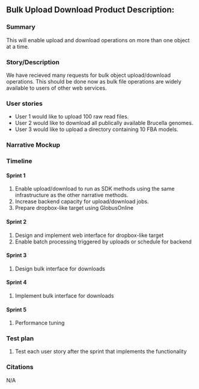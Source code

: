 ## Bulk Upload Download Product Description:


### Summary
This will enable upload and download operations on more than one object at a time.

### Story/Description
We have recieved many requests for bulk object upload/download operations.  This should be done now as bulk file operations are widely available to users of other web services.  

### User stories

- User 1 would like to upload 100 raw read files.
- User 2 would like to download all publically available Brucella genomes.
- User 3 would like to upload a directory containing 10 FBA models.

### Narrative Mockup

### Timeline

#### Sprint 1 
1. Enable upload/download to run as SDK methods using the same infrastructure as the other narrative methods.
2. Increase backend capacity for upload/download jobs. 
3. Prepare dropbox-like target using GlobusOnline

#### Sprint 2
1. Design and implement web interface for dropbox-like target
2. Enable batch processing triggered by uploads or schedule for backend

#### Sprint 3 
1. Design bulk interface for downloads

#### Sprint 4
1. Implement bulk interface for downloads

#### Sprint 5
1. Performance tuning

### Test plan
1. Test each user story after the sprint that implements the functionality

### Citations
N/A


